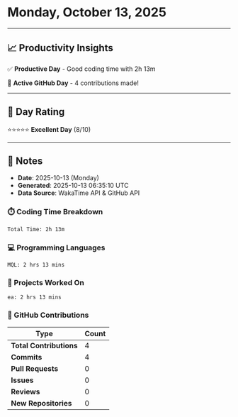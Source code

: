 # Monday, October 13, 2025

---

## 📈 Productivity Insights

✅ **Productive Day** - Good coding time with 2h 13m

🚀 **Active GitHub Day** - 4 contributions made!

---

## 🎯 Day Rating

⭐⭐⭐⭐⭐ **Excellent Day** (8/10)

---

## 📝 Notes

- **Date**: 2025-10-13 (Monday)
- **Generated**: 2025-10-13 06:35:10 UTC
- **Data Source**: WakaTime API & GitHub API


### ⏱️ Coding Time Breakdown

```
Total Time: 2h 13m
```

### 💻 Programming Languages

```
MQL: 2 hrs 13 mins
```

### 📂 Projects Worked On

```
ea: 2 hrs 13 mins

```


### 🐙 GitHub Contributions

| Type | Count |
|------|-------|
| **Total Contributions** | 4 |
| **Commits** | 4 |
| **Pull Requests** | 0 |
| **Issues** | 0 |
| **Reviews** | 0 |
| **New Repositories** | 0 |

